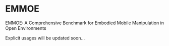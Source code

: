 # EMMOE
EMMOE: A Comprehensive Benchmark for Embodied Mobile Manipulation in Open Environments


Explicit usages will be updated soon...
